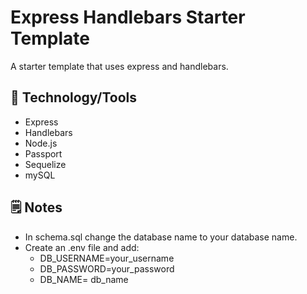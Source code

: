 # Express Handlebars Starter Template

A starter template that uses express and handlebars.

## &#x1f527; Technology/Tools
- Express
- Handlebars
- Node.js
- Passport
- Sequelize
- mySQL

## 	&#x1f5d2; Notes
- In schema.sql change the database name to your database name.
- Create an .env file and add:
  - DB_USERNAME=your_username
  - DB_PASSWORD=your_password
  - DB_NAME= db_name
